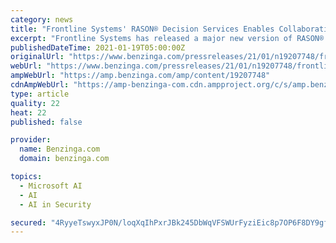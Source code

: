 ```yaml
---
category: news
title: "Frontline Systems' RASON® Decision Services Enables Collaboration, Governance and Security of Analytic Models"
excerpt: "Frontline Systems has released a major new version of RASON® Decision Services, its cloud service on Azure, that enables companies – and their IT and Analytics Centers of Excellence – to easily embed 'decision intelligence' in activities ranging from annual or quarterly planning to everyday business processes – yielding reduced costs and risks,"
publishedDateTime: 2021-01-19T05:00:00Z
originalUrl: "https://www.benzinga.com/pressreleases/21/01/n19207748/frontline-systems-rason-decision-services-enables-collaboration-governance-and-security-of-analyti"
webUrl: "https://www.benzinga.com/pressreleases/21/01/n19207748/frontline-systems-rason-decision-services-enables-collaboration-governance-and-security-of-analyti"
ampWebUrl: "https://amp.benzinga.com/amp/content/19207748"
cdnAmpWebUrl: "https://amp-benzinga-com.cdn.ampproject.org/c/s/amp.benzinga.com/amp/content/19207748"
type: article
quality: 22
heat: 22
published: false

provider:
  name: Benzinga.com
  domain: benzinga.com

topics:
  - Microsoft AI
  - AI
  - AI in Security

secured: "4RyyeTswyxJP0N/loqXqIhPxrJBk245DbWqVFSWUrFyziEic8p7OP6F8DY9gfuUnH7C4Ng9kAM5xRIGQfHqNvwyTny+Z2wQ+EXys7ruk8d3zITpc7XDQuMe8NbJYr5xi7PgqfmNlBH8XbUw/EguuCD/6XHVh7JgUSr04yRJRvkwflD64CyOzXzBwe79fpvg7+/xcoE92ucCjObb/kHnCgzvFo9JjAEj7g+3NNS5s4vnp/e4Kx/KyW9BXTBrJlGs0gWhxl3QuZPH3WfUhU7i7O+MionH/eKVe1W1K1W4jXYuVUmCdGwJa3T51V46xk7nCQDvtrbZtA/zY/mRmLVKdxsLpNYZCchHnxHrFzODZCXk=;JJG/3Sd34/l1juJys9gsmw=="
---
```


